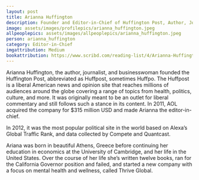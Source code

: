 ```yaml
---
layout: post
title: Arianna Huffington
description: Founder and Editor-in-Chief of Huffington Post, Author, Journalist
image: assets/images/profilepics/arianna_huffington.jpeg
allpeoplepics: assets/images/allpeoplepics/arianna_huffington.jpeg
person: arianna_huffington
category: Editor-in-Chief
imgattribution: Medium
bookattribution: https://www.scribd.com/reading-list/4/Arianna-Huffington-s-Reading-List
---
```


Arianna Huffington, the author, journalist, and businesswoman founded the Huffington Post, abbreviated as Huffpost, sometimes Huffpo. The Huffpost is a liberal American news and opinion site that reaches millions of audiences around the globe covering a range of topics from health, politics, culture, and more. It was originally meant to be an outlet for liberal commentary and still follows such a stance in its content. In 2011, AOL acquired the company for $315 million USD and made Arianna the editor-in-chief. 

In 2012, it was the most popular political site in the world based on Alexa’s Global Traffic Rank, and data collected by Compete and Quantcast. 

Ariana was born in beautiful Athens, Greece before continuing her education in economics at the University of Cambridge, and her life in the United States. Over the course of her life she’s written twelve books, ran for the California Governor position and failed, and started a new company with a focus on mental health and wellness, called Thrive Global.




